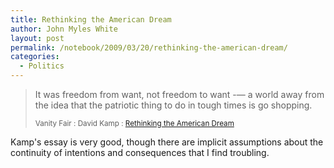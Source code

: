 ```yaml
---
title: Rethinking the American Dream
author: John Myles White
layout: post
permalink: /notebook/2009/03/20/rethinking-the-american-dream/
categories:
  - Politics
---
```


<blockquote>
<p>It was freedom from want, not freedom to want -— a world away from the idea that the patriotic thing to do in tough times is go shopping.</p>

<small>Vanity Fair : David Kamp : <a href="http://www.vanityfair.com/culture/features/2009/04/american-dream200904?currentPage=all">Rethinking the American Dream</a></small>
</blockquote>

Kamp's essay is very good, though there are implicit assumptions about the continuity of intentions and consequences that I find troubling.
